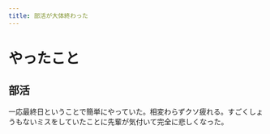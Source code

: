```yaml
---
title: 部活が大体終わった
---
```


# やったこと

## 部活

一応最終日ということで簡単にやっていた。相変わらずクソ疲れる。すごくしょうもないミスをしていたことに先輩が気付いて完全に悲しくなった。